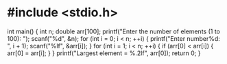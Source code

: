 # #include <stdio.h>
int main() {
  int n;
  double arr[100];
  printf("Enter the number of elements (1 to 100): ");
  scanf("%d", &n);
for (int i = 0; i < n; ++i) {
    printf("Enter number%d: ", i + 1);
    scanf("%lf", &arr[i]);
  }
  for (int i = 1; i < n; ++i) {
    if (arr[0] < arr[i]) {
      arr[0] = arr[i];
    }
  }
printf("Largest element = %.2lf", arr[0]);
 return 0;
}
